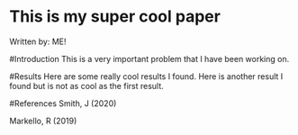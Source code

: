 # This is my super cool paper
Written by: ME!

#Introduction
This is a very important problem that I have been working on.

#Results 
Here are some really cool results I found.
Here is another result I found but is not as cool as the first result.

#References
Smith, J (2020)

Markello, R (2019)

